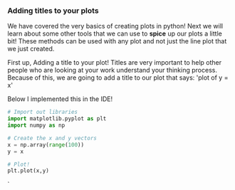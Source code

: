 ### Adding titles to your plots

We have covered the very basics of creating plots in python!  Next we will learn about some other tools that we can use to **spice** up our plots a little bit!  These methods can be used with any plot and not just the line plot that we just created.  

First up, Adding a title to your plot!  Titles are very important to help other people who are looking at your work understand your thinking process.  Because of this, we are going to add a title to our plot that says: 'plot of y = x'

Below I implemented this in the IDE!

```python
# Import out libraries
import matplotlib.pyplot as plt
import numpy as np

# Create the x and y vectors
x = np.array(range(100))
y = x

# Plot!  
plt.plot(x,y)
```

`
